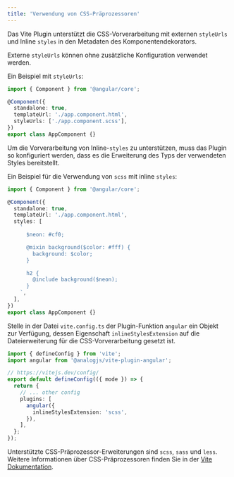 ```yaml
---
title: 'Verwendung von CSS-Präprozessoren'
---
```


Das Vite Plugin unterstützt die CSS-Vorverarbeitung mit externen `styleUrls` und Inline `styles` in den Metadaten des Komponentendekorators.

Externe `styleUrls` können ohne zusätzliche Konfiguration verwendet werden.

Ein Beispiel mit `styleUrls`:

```ts
import { Component } from '@angular/core';

@Component({
  standalone: true,
  templateUrl: './app.component.html',
  styleUrls: ['./app.component.scss'],
})
export class AppComponent {}
```

Um die Vorverarbeitung von Inline-`styles` zu unterstützen, muss das Plugin so konfiguriert werden, dass es die Erweiterung des Typs der verwendeten Styles bereitstellt.

Ein Beispiel für die Verwendung von `scss` mit inline `styles`:

```ts
import { Component } from '@angular/core';

@Component({
  standalone: true,
  templateUrl: './app.component.html',
  styles: [
    `
      $neon: #cf0;

      @mixin background($color: #fff) {
        background: $color;
      }

      h2 {
        @include background($neon);
      }
    `,
  ],
})
export class AppComponent {}
```

Stelle in der Datei `vite.config.ts` der Plugin-Funktion `angular` ein Objekt zur Verfügung, dessen Eigenschaft `inlineStylesExtension` auf die Dateierweiterung für die CSS-Vorverarbeitung gesetzt ist.

```ts
import { defineConfig } from 'vite';
import angular from '@analogjs/vite-plugin-angular';

// https://vitejs.dev/config/
export default defineConfig(({ mode }) => {
  return {
    // ... other config
    plugins: [
      angular({
        inlineStylesExtension: 'scss',
      }),
    ],
  };
});
```

Unterstützte CSS-Präprozessor-Erweiterungen sind `scss`, `sass` und `less`. Weitere Informationen über CSS-Präprozessoren finden Sie in der [Vite Dokumentation](https://vitejs.dev/guide/features.html#css-pre-processors).

